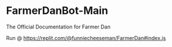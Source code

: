 # FarmerDanBot-Main
 The Official Documentation for Farmer Dan

Run @ https://replit.com/@funniecheeseman/FarmerDan#index.js
